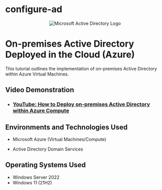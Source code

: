 # configure-ad
<p align="center">
<img src="https://i.imgur.com/pU5A58S.png" alt="Microsoft Active Directory Logo"/>
</p>

<h1>On-premises Active Directory Deployed in the Cloud (Azure)</h1>
This tutorial outlines the implementation of on-premises Active Directory within Azure Virtual Machines.<br />


<h2>Video Demonstration</h2>

- ### [YouTube: How to Deploy on-premises Active Directory within Azure Compute](https://youtu.be/maT8G3Y8aP0)

<h2>Environments and Technologies Used</h2>

- Microsoft Azure (Virtual Machines/Compute)

- Active Directory Domain Services

<h2>Operating Systems Used </h2>

- Windows Server 2022
- Windows 11 (21H2)


